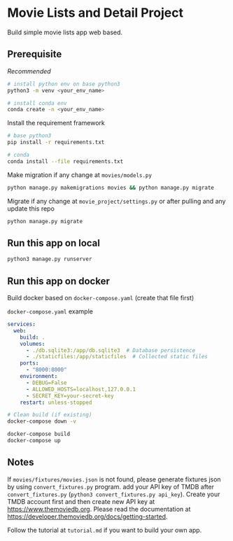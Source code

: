 # Movie Lists and Detail Project

Build simple movie lists app web based.

## Prerequisite

*Recommended*

```bash
# install python env on base python3
python3 -m venv <your_env_name>

# install conda env
conda create -n <your_env_name>
```

Install the requirement framework
```bash
# base python3
pip install -r requirements.txt

# conda
conda install --file requirements.txt
```

Make migration if any change at `movies/models.py`
```bash
python manage.py makemigrations movies && python manage.py migrate
```

Migrate if any change at `movie_project/settings.py` or after pulling and any update this repo
```bash
python manage.py migrate
```

## Run this app on local

```bash
python3 manage.py runserver
```

## Run this app on docker

Build docker based on `docker-compose.yaml` (create that file first)

`docker-compose.yaml` example
```yaml
services:
  web:
    build: .
    volumes:
      - ./db.sqlite3:/app/db.sqlite3  # Database persistence
      - ./staticfiles:/app/staticfiles  # Collected static files
    ports:
      - "8000:8000"
    environment:
      - DEBUG=False
      - ALLOWED_HOSTS=localhost,127.0.0.1
      - SECRET_KEY=your-secret-key
    restart: unless-stopped
```

```bash
# Clean build (if existing)
docker-compose down -v

docker-compose build
docker-compose up
```

## Notes

If `movies/fixtures/movies.json` is not found, please generate fixtures json by using `convert_fixtures.py` program. add your API key of TMDB after `convert_fixtures.py` (`python3 convert_fixtures.py api_key`). Create your TMDB account first and then create new API key at https://www.themoviedb.org. Please read the documentation at https://developer.themoviedb.org/docs/getting-started.

Follow the tutorial at `tutorial.md` if you want to build your own app.